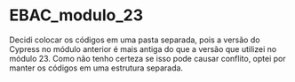 # EBAC_modulo_23

Decidi colocar os códigos em uma pasta separada, pois a versão do Cypress no módulo anterior é mais antiga do que a versão que utilizei no módulo 23. Como não tenho certeza se isso pode causar conflito, optei por manter os códigos em uma estrutura separada.